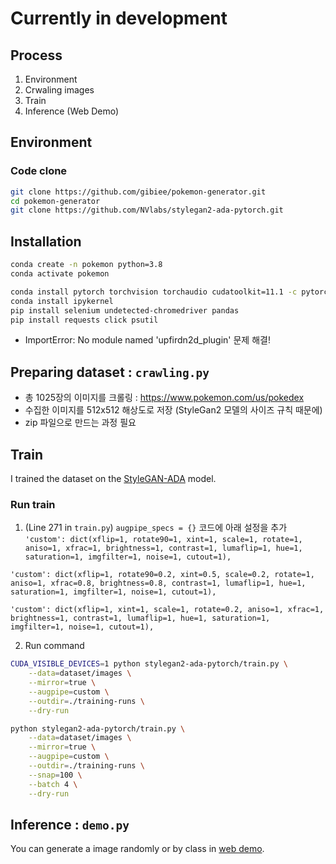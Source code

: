 # Currently in development 

## Process
1. Environment
2. Crwaling images
3. Train
4. Inference (Web Demo)

## Environment

### Code clone
```sh
git clone https://github.com/gibiee/pokemon-generator.git
cd pokemon-generator
git clone https://github.com/NVlabs/stylegan2-ada-pytorch.git
```

## Installation
```sh
conda create -n pokemon python=3.8
conda activate pokemon

conda install pytorch torchvision torchaudio cudatoolkit=11.1 -c pytorch-lts -c nvidia
conda install ipykernel
pip install selenium undetected-chromedriver pandas
pip install requests click psutil
```

- ImportError: No module named 'upfirdn2d_plugin' 문제 해결!

## Preparing dataset : `crawling.py`
- 총 1025장의 이미지를 크롤링 : https://www.pokemon.com/us/pokedex
- 수집한 이미지를 512x512 해상도로 저장 (StyleGan2 모델의 사이즈 규칙 때문에)
- zip 파일으로 만드는 과정 필요


## Train
I trained the dataset on the [StyleGAN-ADA](https://github.com/NVlabs/stylegan2-ada-pytorch.git) model.

### 

### Run train
1. (Line 271 in `train.py`) `augpipe_specs = {}` 코드에 아래 설정을 추가  
`'custom': dict(xflip=1, rotate90=1, xint=1, scale=1, rotate=1, aniso=1, xfrac=1, brightness=1, contrast=1, lumaflip=1, hue=1, saturation=1, imgfilter=1, noise=1, cutout=1),`

`'custom': dict(xflip=1, rotate90=0.2, xint=0.5, scale=0.2, rotate=1, aniso=1, xfrac=0.8, brightness=0.8, contrast=1, lumaflip=1, hue=1, saturation=1, imgfilter=1, noise=1, cutout=1),`

`'custom': dict(xflip=1, xint=1, scale=1, rotate=0.2, aniso=1, xfrac=1, brightness=1, contrast=1, lumaflip=1, hue=1, saturation=1, imgfilter=1, noise=1, cutout=1),`

2. Run command
```sh
CUDA_VISIBLE_DEVICES=1 python stylegan2-ada-pytorch/train.py \
    --data=dataset/images \
    --mirror=true \
    --augpipe=custom \
    --outdir=./training-runs \
    --dry-run
```

```sh
python stylegan2-ada-pytorch/train.py \
    --data=dataset/images \
    --mirror=true \
    --augpipe=custom \
    --outdir=./training-runs \
    --snap=100 \
    --batch 4 \
    --dry-run
```


## Inference : `demo.py`
You can generate a image randomly or by class in [web demo](#web-demo).


